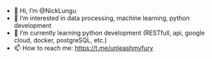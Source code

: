 - 👋 Hi, I’m @NickLungu
- 👀 I’m interested in data processing, machine learning, python development
- 🌱 I’m currently learning python development (RESTfull, api, google cloud, docker, postgreSQL, etc.)
- 📫 How to reach me: https://t.me/unleashmyfury

<!---
NickLungu/NickLungu is a ✨ special ✨ repository because its `README.md` (this file) appears on your GitHub profile.
You can click the Preview link to take a look at your changes.
--->
